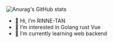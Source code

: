 ![Anurag's GitHub stats](https://github-readme-stats.vercel.app/api?username=RINNE-TAN&show_icons=true&theme=dracula&count_private=true)
- 👋 Hi, I’m RINNE-TAN
- 👀 I’m interested in Golang rust Vue
- 🌱 I’m currently learning web backend
